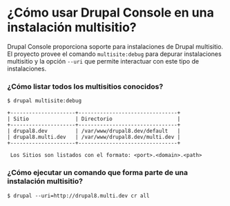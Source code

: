 # ¿Cómo usar Drupal Console en una instalación multisitio?
 
Drupal Console proporciona soporte para instalaciones de Drupal multisitio. El proyecto provee el comando `multisite:debug` para depurar instalaciones multisitio y la opción `--uri` que permite interactuar con este tipo de instalaciones.
 
### ¿Cómo listar todos los multisitios conocidos?
```
$ drupal multisite:debug

+---------------------+--------------------------------+
| Sitio               | Directorio                     |
+---------------------+--------------------------------+
| drupal8.dev         | /var/www/drupal8.dev/default   |
| drupal8.multi.dev   | /var/www/drupal8.dev/multi.dev |
+---------------------+--------------------------------+

 Los Sitios son listados con el formato: <port>.<domain>.<path>
```

### ¿Cómo ejecutar un comando que forma parte de una instalación multisitio?
```
$ drupal --uri=http://drupal8.multi.dev cr all
```
